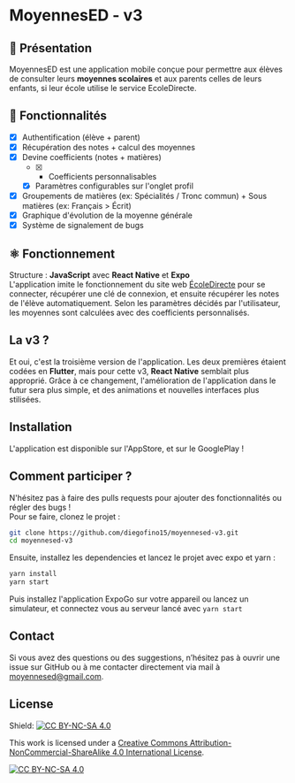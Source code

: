 # MoyennesED - v3

## 📖 Présentation
MoyennesED est une application mobile conçue pour permettre aux élèves de consulter leurs **moyennes scolaires** et aux parents celles de leurs enfants, si leur école utilise le service EcoleDirecte.

## 🚀 Fonctionnalités
- [x] Authentification (élève + parent)
- [x] Récupération des notes + calcul des moyennes
- [x] Devine coefficients (notes + matières)
  - [x] + Coefficients personnalisables
  - [x] Paramètres configurables sur l'onglet profil
- [x] Groupements de matières (ex: Spécialités / Tronc commun) + Sous matières (ex: Français > Écrit)
- [x] Graphique d'évolution de la moyenne générale
- [x] Système de signalement de bugs

## ⚛️ Fonctionnement
Structure : **JavaScript** avec **React Native** et **Expo**  
L'application imite le fonctionnement du site web [ÉcoleDirecte](https://www.ecoledirecte.com) pour se connecter, récupérer une clé de connexion, et ensuite récupérer les notes de l'élève automatiquement. Selon les paramètres décidés par l'utilisateur, les moyennes sont calculées avec des coefficients personnalisés.

## La v3 ?
Et oui, c'est la troisième version de l'application. Les deux premières étaient codées en **Flutter**, mais pour cette v3, **React Native** semblait plus approprié. Grâce à ce changement, l'amélioration de l'application dans le futur sera plus simple, et des animations et nouvelles interfaces plus stilisées.

## Installation
L'application est disponible sur l'AppStore, et sur le GooglePlay !

## Comment participer ?
N'hésitez pas à faire des pulls requests pour ajouter des fonctionnalités ou régler des bugs !  
Pour se faire, clonez le projet :
```bash
git clone https://github.com/diegofino15/moyennesed-v3.git
cd moyennesed-v3
```
Ensuite, installez les dependencies et lancez le projet avec expo et yarn :
```bash
yarn install
yarn start
```
Puis installez l'application ExpoGo sur votre appareil ou lancez un simulateur, et connectez vous au serveur lancé avec ```yarn start```

## Contact
Si vous avez des questions ou des suggestions, n’hésitez pas à ouvrir une issue sur GitHub ou à me contacter directement via mail à moyennesed@gmail.com.

## License
Shield: [![CC BY-NC-SA 4.0][cc-by-nc-sa-shield]][cc-by-nc-sa]

This work is licensed under a
[Creative Commons Attribution-NonCommercial-ShareAlike 4.0 International License][cc-by-nc-sa].

[![CC BY-NC-SA 4.0][cc-by-nc-sa-image]][cc-by-nc-sa]

[cc-by-nc-sa]: http://creativecommons.org/licenses/by-nc-sa/4.0/
[cc-by-nc-sa-image]: https://licensebuttons.net/l/by-nc-sa/4.0/88x31.png
[cc-by-nc-sa-shield]: https://img.shields.io/badge/License-CC%20BY--NC--SA%204.0-lightgrey.svg
